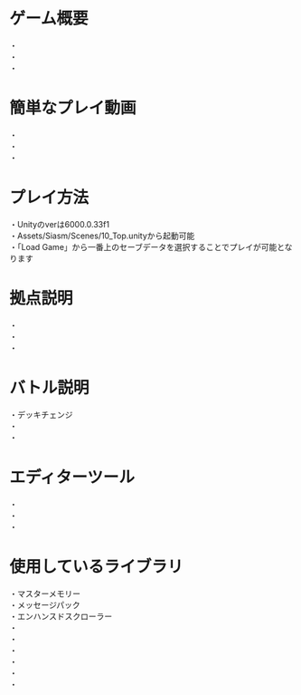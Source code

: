 # ゲーム概要
・  
・  
・  

# 簡単なプレイ動画
・  
・  
・  

# プレイ方法
・Unityのverは6000.0.33f1  
・Assets/Siasm/Scenes/10_Top.unityから起動可能  
・「Load Game」から一番上のセーブデータを選択することでプレイが可能となります  

# 拠点説明
・  
・  
・  

# バトル説明
・デッキチェンジ  
・  
・  

# エディターツール
・  
・  
・  

# 使用しているライブラリ
・マスターメモリー  
・メッセージパック  
・エンハンスドスクローラー  
・  
・  
・  
・  
・  
・  


